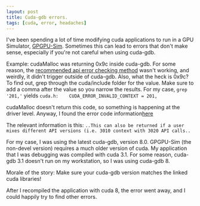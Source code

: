 ```yaml
---
layout: post
title: Cuda-gdb errors.
tags: [cuda, error, headaches]
---
```


I've been spending a lot of time modifying cuda applications to run in a GPU Simulator,
[GPGPU-Sim](http://www.gpgpu-sim.org/). Sometimes this can lead to errors that
don't make sense, especially if you're not careful when using cuda-gdb.

Example: cudaMalloc was returning 0x9c inside cuda-gdb. For some reason, the [recommended api
error checking
method](http://stackoverflow.com/questions/14038589/what-is-the-canonical-way-to-check-for-errors-using-the-cuda-runtime-api)
wasn't working, and weirdly, it didn't trigger outside of cuda-gdb. Also, what the heck is 0x9c? To find out, grep through the
cuda/include folder for the value. Make sure to add a comma after the value so
you narrow the results.
For my case, `grep '201,'` yields `cuda.h:    CUDA_ERROR_INVALID_CONTEXT = 201,` 

cudaMalloc doesn't return this code, so something is happening at the driver
level. Anyway, I found the error code information[here](https://www.cs.cmu.edu/afs/cs/academic/class/15668-s11/www/cuda-doc/html/group__CUDA__TYPES_g0cdead942fd5028d157641eef6bdeeaa.html#gg0cdead942fd5028d157641eef6bdeeaaa484e9af32c1e9893ff21f0e0191a12d)

The relevant information is this: 
`..This can also be returned if a user mixes different API versions (i.e. 3010
context with 3020 API calls..`

For my case, I was using the latest cuda-gdb, version 8.0. GPGPU-Sim (the
non-devel version) requires a much older version of cuda. My application that I
was debugging was compiled with cuda 3.1. For some reason, cuda-gdb 3.1 doesn't
run on my workstation, so I was using cuda-gdb 8. 

Morale of the story: Make sure your cuda-gdb version matches the linked cuda
libraries!

After I recompiled the application with cuda 8, the error went away, and I could
happily try to find other errors.
